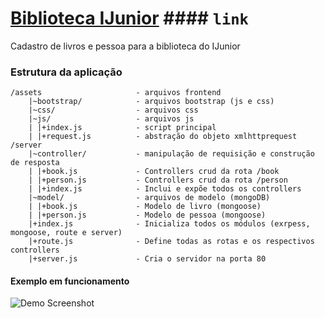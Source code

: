 # [Biblioteca IJunior](http://ijunior.dayman.me ) #### `link`
Cadastro de livros e pessoa para a biblioteca do IJunior

### Estrutura da aplicação
    
    /assets                     - arquivos frontend
        |~bootstrap/            - arquivos bootstrap (js e css)
        |~css/                  - arquivos css
        |~js/                   - arquivos js
        | |+index.js            - script principal
        | |+request.js          - abstração do objeto xmlhttprequest
    /server
        |~controller/           - manipulação de requisição e construção de resposta
        | |+book.js             - Controllers crud da rota /book
        | |+person.js           - Controllers crud da rota /person
        | |+index.js            - Inclui e expõe todos os controllers
        |~model/                - arquivos de modelo (mongoDB)
        | |+book.js             - Modelo de livro (mongoose)
        | |+person.js           - Modelo de pessoa (mongoose)
        |+index.js              - Inicializa todos os módulos (exrpess, mongoose, route e server)
        |+route.js              - Define todas as rotas e os respectivos controllers
        |+server.js             - Cria o servidor na porta 80



#### Exemplo em funcionamento
![Demo Screenshot](http://i.imgur.com/Fs9Idk2.png)
